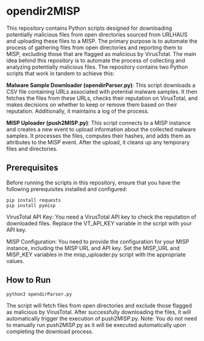 # opendir2MISP
This repository contains Python scripts designed for downloading potentially malicious files from open directories sourced from URLHAUS and uploading these files to a MISP. The primary purpose is to automate the process of gathering files from open directories and reporting them to MISP, excluding those that are flagged as malicious by VirusTotal. The main idea behind this repository is to automate the process of collecting and analyzing potentially malicious files. The repository contains two Python scripts that work in tandem to achieve this:

**Malware Sample Downloader (opendirParser.py)**: This script downloads a CSV file containing URLs associated with potential malware samples. It then fetches the files from these URLs, checks their reputation on VirusTotal, and makes decisions on whether to keep or remove them based on their reputation. Additionally, it maintains a log of the process.

**MISP Uploader (push2MISP.py)**: This script connects to a MISP instance and creates a new event to upload information about the collected malware samples. It processes the files, computes their hashes, and adds them as attributes to the MISP event. After the upload, it cleans up any temporary files and directories.

## Prerequisites

Before running the scripts in this repository, ensure that you have the following prerequisites installed and configured:
```
pip install requests
pip install pymisp
```
VirusTotal API Key: You need a VirusTotal API key to check the reputation of downloaded files. Replace the VT_API_KEY variable in the script with your API key.

MISP Configuration: You need to provide the configuration for your MISP instance, including the MISP URL and API key. Set the MISP_URL and MISP_KEY variables in the misp_uploader.py script with the appropriate values.

## How to Run
```
python3 opendirParser.py
```
The script will fetch files from open directories and exclude those flagged as malicious by VirusTotal. After successfully downloading the files, it will automatically trigger the execution of push2MISP.py. Note: You do not need to manually run push2MISP.py as it will be executed automatically upon completing the download process.
